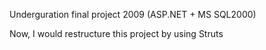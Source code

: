 Underguration final project 2009 (ASP.NET + MS SQL2000)

Now, I would restructure this project by using Struts
